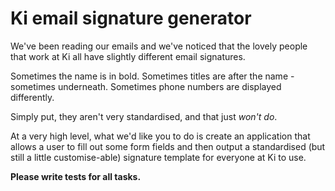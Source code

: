 # Ki email signature generator

We've been reading our emails and we've noticed that the lovely people that work at Ki all have slightly different email signatures.

Sometimes the name is in bold. Sometimes titles are after the name - sometimes underneath. Sometimes phone numbers are displayed differently.

Simply put, they aren't very standardised, and that just _won't do_.

At a very high level, what we'd like you to do is create an application that allows a user to fill out some form fields and then output a standardised (but still a little customise-able) signature template for everyone at Ki to use.

**Please write tests for all tasks.**
